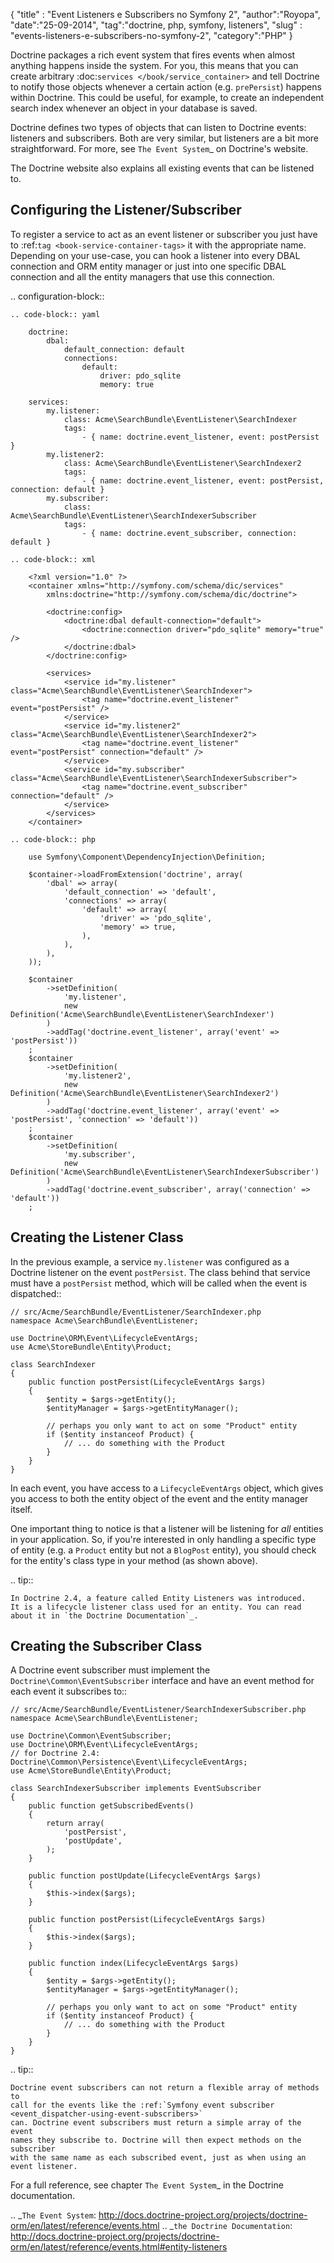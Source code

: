 {
"title" : "Event Listeners e Subscribers no Symfony 2",
"author":"Royopa",
"date":"25-09-2014",
"tag":"doctrine, php, symfony, listeners",
"slug" : "events-listeners-e-subscribers-no-symfony-2",
"category":"PHP"
}

Doctrine packages a rich event system that fires events when almost anything
happens inside the system. For you, this means that you can create arbitrary
:doc:`services </book/service_container>` and tell Doctrine to notify those
objects whenever a certain action (e.g. ``prePersist``) happens within Doctrine.
This could be useful, for example, to create an independent search index
whenever an object in your database is saved.

Doctrine defines two types of objects that can listen to Doctrine events:
listeners and subscribers. Both are very similar, but listeners are a bit
more straightforward. For more, see `The Event System`_ on Doctrine's website.

The Doctrine website also explains all existing events that can be listened to.

Configuring the Listener/Subscriber
-----------------------------------

To register a service to act as an event listener or subscriber you just have
to :ref:`tag <book-service-container-tags>` it with the appropriate name. Depending
on your use-case, you can hook a listener into every DBAL connection and ORM
entity manager or just into one specific DBAL connection and all the entity
managers that use this connection.

.. configuration-block::

    .. code-block:: yaml

        doctrine:
            dbal:
                default_connection: default
                connections:
                    default:
                        driver: pdo_sqlite
                        memory: true

        services:
            my.listener:
                class: Acme\SearchBundle\EventListener\SearchIndexer
                tags:
                    - { name: doctrine.event_listener, event: postPersist }
            my.listener2:
                class: Acme\SearchBundle\EventListener\SearchIndexer2
                tags:
                    - { name: doctrine.event_listener, event: postPersist, connection: default }
            my.subscriber:
                class: Acme\SearchBundle\EventListener\SearchIndexerSubscriber
                tags:
                    - { name: doctrine.event_subscriber, connection: default }

    .. code-block:: xml

        <?xml version="1.0" ?>
        <container xmlns="http://symfony.com/schema/dic/services"
            xmlns:doctrine="http://symfony.com/schema/dic/doctrine">

            <doctrine:config>
                <doctrine:dbal default-connection="default">
                    <doctrine:connection driver="pdo_sqlite" memory="true" />
                </doctrine:dbal>
            </doctrine:config>

            <services>
                <service id="my.listener" class="Acme\SearchBundle\EventListener\SearchIndexer">
                    <tag name="doctrine.event_listener" event="postPersist" />
                </service>
                <service id="my.listener2" class="Acme\SearchBundle\EventListener\SearchIndexer2">
                    <tag name="doctrine.event_listener" event="postPersist" connection="default" />
                </service>
                <service id="my.subscriber" class="Acme\SearchBundle\EventListener\SearchIndexerSubscriber">
                    <tag name="doctrine.event_subscriber" connection="default" />
                </service>
            </services>
        </container>

    .. code-block:: php

        use Symfony\Component\DependencyInjection\Definition;

        $container->loadFromExtension('doctrine', array(
            'dbal' => array(
                'default_connection' => 'default',
                'connections' => array(
                    'default' => array(
                        'driver' => 'pdo_sqlite',
                        'memory' => true,
                    ),
                ),
            ),
        ));

        $container
            ->setDefinition(
                'my.listener',
                new Definition('Acme\SearchBundle\EventListener\SearchIndexer')
            )
            ->addTag('doctrine.event_listener', array('event' => 'postPersist'))
        ;
        $container
            ->setDefinition(
                'my.listener2',
                new Definition('Acme\SearchBundle\EventListener\SearchIndexer2')
            )
            ->addTag('doctrine.event_listener', array('event' => 'postPersist', 'connection' => 'default'))
        ;
        $container
            ->setDefinition(
                'my.subscriber',
                new Definition('Acme\SearchBundle\EventListener\SearchIndexerSubscriber')
            )
            ->addTag('doctrine.event_subscriber', array('connection' => 'default'))
        ;

Creating the Listener Class
---------------------------

In the previous example, a service ``my.listener`` was configured as a Doctrine
listener on the event ``postPersist``. The class behind that service must have
a ``postPersist`` method, which will be called when the event is dispatched::

    // src/Acme/SearchBundle/EventListener/SearchIndexer.php
    namespace Acme\SearchBundle\EventListener;

    use Doctrine\ORM\Event\LifecycleEventArgs;
    use Acme\StoreBundle\Entity\Product;

    class SearchIndexer
    {
        public function postPersist(LifecycleEventArgs $args)
        {
            $entity = $args->getEntity();
            $entityManager = $args->getEntityManager();

            // perhaps you only want to act on some "Product" entity
            if ($entity instanceof Product) {
                // ... do something with the Product
            }
        }
    }

In each event, you have access to a ``LifecycleEventArgs`` object, which
gives you access to both the entity object of the event and the entity manager
itself.

One important thing to notice is that a listener will be listening for *all*
entities in your application. So, if you're interested in only handling a
specific type of entity (e.g. a ``Product`` entity but not a ``BlogPost``
entity), you should check for the entity's class type in your method
(as shown above).

.. tip::

    In Doctrine 2.4, a feature called Entity Listeners was introduced.
    It is a lifecycle listener class used for an entity. You can read
    about it in `the Doctrine Documentation`_.

Creating the Subscriber Class
-----------------------------

A Doctrine event subscriber must implement the ``Doctrine\Common\EventSubscriber``
interface and have an event method for each event it subscribes to::

    // src/Acme/SearchBundle/EventListener/SearchIndexerSubscriber.php
    namespace Acme\SearchBundle\EventListener;

    use Doctrine\Common\EventSubscriber;
    use Doctrine\ORM\Event\LifecycleEventArgs;
    // for Doctrine 2.4: Doctrine\Common\Persistence\Event\LifecycleEventArgs;
    use Acme\StoreBundle\Entity\Product;

    class SearchIndexerSubscriber implements EventSubscriber
    {
        public function getSubscribedEvents()
        {
            return array(
                'postPersist',
                'postUpdate',
            );
        }

        public function postUpdate(LifecycleEventArgs $args)
        {
            $this->index($args);
        }

        public function postPersist(LifecycleEventArgs $args)
        {
            $this->index($args);
        }

        public function index(LifecycleEventArgs $args)
        {
            $entity = $args->getEntity();
            $entityManager = $args->getEntityManager();

            // perhaps you only want to act on some "Product" entity
            if ($entity instanceof Product) {
                // ... do something with the Product
            }
        }
    }

.. tip::

    Doctrine event subscribers can not return a flexible array of methods to
    call for the events like the :ref:`Symfony event subscriber <event_dispatcher-using-event-subscribers>`
    can. Doctrine event subscribers must return a simple array of the event
    names they subscribe to. Doctrine will then expect methods on the subscriber
    with the same name as each subscribed event, just as when using an event listener.

For a full reference, see chapter `The Event System`_ in the Doctrine documentation.

.. _`The Event System`: http://docs.doctrine-project.org/projects/doctrine-orm/en/latest/reference/events.html
.. _`the Doctrine Documentation`: http://docs.doctrine-project.org/projects/doctrine-orm/en/latest/reference/events.html#entity-listeners
